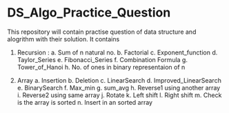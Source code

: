 # DS_Algo_Practice_Question

This repository will contain practise question of data structure and alogrithm with their solution.
It contains

1. Recursion : 
   a. Sum of n natural no.
   b. Factorial
   c. Exponent_function
   d. Taylor_Series
   e. Fibonacci_Series
   f. Combination Formula
   g. Tower_of_Hanoi
   h. No. of ones in binary representaion of n

2. Array
   a. Insertion
   b. Deletion
   c. LinearSearch
   d. Improved_LinearSearch
   e. BinarySearch
   f. Max_min
   g. sum_avg
   h. Reverse1 using another array
   i. Reverse2 using same array
   j. Rotate
   k. Left shift
   l. Right shift
   m. Check is the array is sorted
   n. Insert in an sorted array
   

